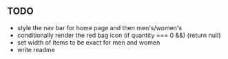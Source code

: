 ## TODO

- style the nav bar for home page and then men's/women's
- conditionally render the red bag icon (if  quantity === 0 &&) {return null}
- set width of items to be exact for men and women
- write readme